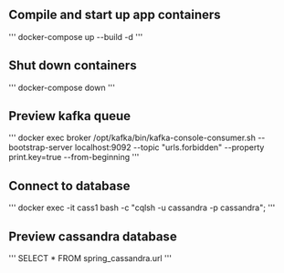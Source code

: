 ## Compile and start up app containers
'''
docker-compose up --build -d
'''
## Shut down containers
'''
docker-compose down
'''
## Preview kafka queue
'''
docker exec broker /opt/kafka/bin/kafka-console-consumer.sh --bootstrap-server localhost:9092 --topic "urls.forbidden" --property print.key=true --from-beginning
'''
## Connect to database
'''
docker exec -it cass1 bash -c "cqlsh -u cassandra -p cassandra";
'''
## Preview cassandra database
'''
SELECT * FROM spring_cassandra.url
'''
